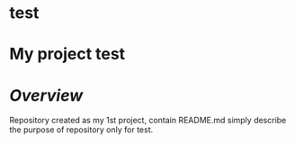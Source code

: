 # test
# My project test
# *Overview*
Repository created as my 1st project, contain README.md simply describe the purpose of repository only for test.
